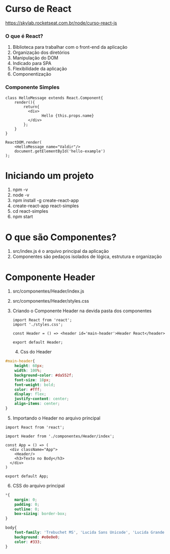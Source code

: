 # Curso de React

https://skylab.rocketseat.com.br/node/curso-react-js

### O que é React?

1. Biblioteca para trabalhar com o front-end da aplicação
2. Organização dos diretórios
3. Manipulação do DOM
4. Indicado para SPA
5. Flexibilidade da aplicação
6. Componentização

### Componente Simples

```react
class HelloMessage extends React.Component{
    render(){
        return{
          <div>
                Hello {this.props.name}
          </div>  
        };
    }
}

ReactDOM.render(
	<HelloMessage name="Valdir"/>
    document.getElementById('hello-example')
);
```

# Iniciando um projeto

1. npm -v
2. node -v
3. npm install -g create-react-app
4. create-react-app react-simples
5. cd react-simples
6. npm start

# O que são Componentes?

1. src/index.js é o arquivo principal da aplicação
2. Componentes são pedaços isolados de lógica, estrutura e organização

# Componente Header

1. src/componentes/Header/index.js

2. src/componentes/Header/styles.css

3. Criando o Componente Header na devida pasta dos componentes

   ```react
   import React from 'react';
   import './styles.css';
   
   const Header = () => <header id='main-header'>Header React</header>
   
   export default Header;
   ```

   4. Css do Header

```css
#main-header{
    height: 60px;
    width: 100%;
    background-color: #da552f;
    font-size: 18px;
    font-weight: bold;
    color: #fff;
    display: flex;
    justify-content: center;
    align-items: center;
}
```

5. Importando o Header no arquivo principal

```react
import React from 'react';

import Header from './componentes/Header/index';

const App = () => (
  <div className="App">
    <Header/>
    <h3>Texto no Body</h3>
  </div>
)

export default App;
```

6. CSS do arquivo principal

```css
*{
    margin: 0;
    padding: 0;
    outline: 0;
    box-sizing: border-box;
}

body{
    font-family: 'Trebuchet MS', 'Lucida Sans Unicode', 'Lucida Grande', 'Lucida Sans', Arial, sans-serif;
    background: #e0e0e0;
    color: #333;    
}
```



